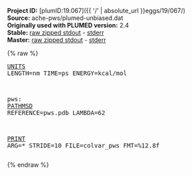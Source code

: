 **Project ID:** [plumID:19.067]({{ '/' | absolute_url }}eggs/19/067/)  
**Source:** ache-pws/plumed-unbiased.dat  
**Originally used with PLUMED version:** 2.4  
**Stable:** [raw zipped stdout](plumed-unbiased.dat.plumed.stdout.txt.zip) - [stderr](plumed-unbiased.dat.plumed.stderr)  
**Master:** [raw zipped stdout](plumed-unbiased.dat.plumed_master.stdout.txt.zip) - [stderr](plumed-unbiased.dat.plumed_master.stderr)  

{% raw %}<pre>
<a href="https://plumed.github.io/doc-master/user-doc/html/_u_n_i_t_s.html">UNITS</a> LENGTH=nm TIME=ps ENERGY=kcal/mol

pws: <a href="https://plumed.github.io/doc-master/user-doc/html/_p_a_t_h_m_s_d.html">PATHMSD</a> REFERENCE=pws.pdb LAMBDA=62

<a href="https://plumed.github.io/doc-master/user-doc/html/_p_r_i_n_t.html">PRINT</a> ARG=* STRIDE=10 FILE=colvar_pws FMT=%12.8f
</pre>{% endraw %}
